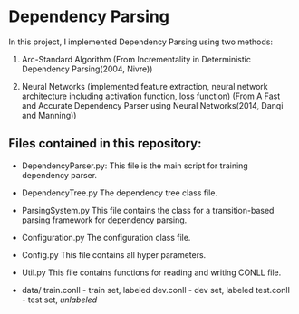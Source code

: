 # Dependency Parsing

In this project, I implemented Dependency Parsing using two methods:

1. Arc-Standard Algorithm (From Incrementality in Deterministic Dependency Parsing(2004, Nivre))

2. Neural Networks (implemented feature extraction, neural network architecture including activation function, loss function)
(From A Fast and Accurate Dependency Parser using Neural Networks(2014, Danqi and Manning))


## Files contained in this repository:

  - DependencyParser.py: 
    This file is the main script for training dependency parser.

  - DependencyTree.py
    The dependency tree class file.

  - ParsingSystem.py
    This file contains the class for a transition-based parsing framework for dependency parsing.

  - Configuration.py
    The configuration class file.

  - Config.py
    This file contains all hyper parameters.

  - Util.py
    This file contains functions for reading and writing CONLL file. 

  - data/
    train.conll - train set, labeled
    dev.conll - dev set, labeled
    test.conll - test set, *unlabeled*
